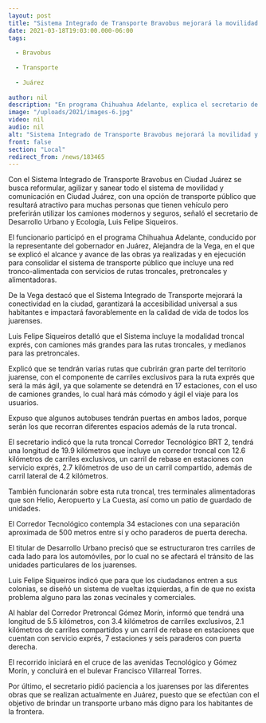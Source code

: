 ```yaml
---
layout: post
title: "Sistema Integrado de Transporte Bravobus mejorará la movilidad y calidad de vida de los juarenses"
date: 2021-03-18T19:03:00.000-06:00
tags:
  
  - Bravobus
  
  - Transporte
  
  - Juárez
  
author: nil
description: "En programa Chihuahua Adelante, explica el secretario de Desarrollo Urbano y Ecología las obras ya realizadas y en ejecución; se consolidará un sistema bien conectado con rutas troncales, pretroncales y alimentadoras para ofrecer la opción de dejar de utilizar los vehículos particulares"
image: "/uploads/2021/images-6.jpg"
video: nil
audio: nil
alt: "Sistema Integrado de Transporte Bravobus mejorará la movilidad y calidad de vida de los juarenses"
front: false
section: "Local"
redirect_from: /news/183465
---
```


Con el Sistema Integrado de Transporte Bravobus en Ciudad Juárez se busca reformular, agilizar y sanear todo el sistema de movilidad y comunicación en Ciudad Juárez, con una opción de transporte público que resultará atractivo para muchas personas que tienen vehículo pero preferirán utilizar los camiones modernos y seguros, señaló el secretario de Desarrollo Urbano y Ecología, Luis Felipe Siqueiros.

El funcionario participó en el programa Chihuahua Adelante, conducido por la representante del gobernador en Juárez, Alejandra de la Vega, en el que se explicó el alcance y avance de las obras ya realizadas y en ejecución para consolidar el sistema de transporte público que incluye una red tronco-alimentada con servicios de rutas troncales, pretroncales y alimentadoras.

De la Vega destacó que el Sistema Integrado de Transporte mejorará la conectividad en la ciudad, garantizará la accesibilidad universal a sus habitantes e impactará favorablemente en la calidad de vida de todos los juarenses.

Luis Felipe Siqueiros detalló que el Sistema incluye la modalidad troncal exprés, con camiones más grandes para las rutas troncales, y medianos para las pretroncales.

Explicó que se tendrán varias rutas que cubrirán gran parte del territorio juarense, con el componente de carriles exclusivos para la ruta exprés que será la más ágil, ya que  solamente se detendrá en 17 estaciones, con el uso de camiones grandes, lo cual hará más cómodo y ágil el viaje para los usuarios.

Expuso que algunos autobuses tendrán puertas en ambos lados, porque serán los que recorran diferentes espacios además de la ruta troncal.

El secretario indicó que la ruta troncal  Corredor Tecnológico BRT 2, tendrá una longitud de 19.9 kilómetros que incluye un corredor troncal con 12.6 kilómetros de carriles exclusivos, un carril de rebase en estaciones con servicio exprés, 2.7 kilómetros de uso de un carril compartido, además de carril lateral de 4.2 kilómetros.

También funcionarán sobre esta ruta troncal, tres terminales alimentadoras que son Helio, Aeropuerto y La Cuesta, así como un patio de guardado de unidades.

El Corredor Tecnológico contempla 34 estaciones con una separación aproximada de 500 metros entre sí y ocho paraderos de puerta derecha.

El titular de Desarrollo Urbano precisó que se estructuraron tres carriles de cada lado para los automóviles, por lo cual no se afectará el tránsito de las unidades particulares de los juarenses.

Luis Felipe Siqueiros indicó que para que los ciudadanos entren a sus colonias, se diseñó un sistema de vueltas izquierdas, a fin de que no exista problema alguno para las zonas vecinales y comerciales.

Al hablar del Corredor Pretroncal Gómez Morín, informó que tendrá una longitud de 5.5 kilómetros, con 3.4 kilómetros de carriles exclusivos, 2.1 kilómetros de carriles compartidos y un carril de rebase en estaciones que cuentan con servicio exprés, 7 estaciones y seis paraderos con puerta derecha.

El recorrido iniciará en el cruce de las avenidas Tecnológico y Gómez Morín, y concluirá en el bulevar Francisco Villarreal Torres. 

Por último, el secretario pidió paciencia a los juarenses por las diferentes obras que se realizan actualmente en Juárez, puesto que se efectúan con el objetivo de brindar un transporte urbano más digno para los habitantes de la frontera.